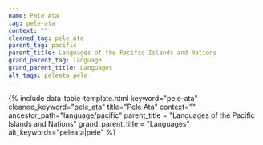 ```yaml
---
name: Pele Ata
tag: pele-ata
context: ""
cleaned_tag: pele_ata
parent_tag: pacific
parent_title: Languages of the Pacific Islands and Nations
grand_parent_tag: language
grand_parent_title: Languages
alt_tags: peleata pele
---
```


{% include data-table-template.html 
  keyword="pele-ata" 
  cleaned_keyword="pele_ata" 
  title="Pele Ata"
  context=""
  ancestor_path="language/pacific" 
  parent_title = "Languages of the Pacific Islands and Nations"
  grand_parent_title = "Languages"
  alt_keywords="peleata|pele"
%}

